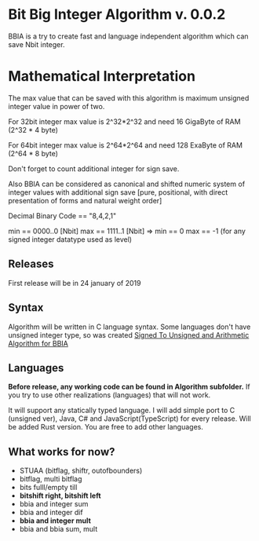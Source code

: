 # Bit Big Integer Algorithm v. 0.0.2

BBIA is a try to create fast and language independent algorithm which can save Nbit integer.

# Mathematical Interpretation
The max value that can be saved with this algorithm is maximum unsigned integer value in power of two.
<p>For 32bit integer max value is 2^32*2^32 and need 16 GigaByte of RAM (2^32 * 4 byte)
<p>For 64bit integer max value is 2^64*2^64 and need 128 ExaByte of RAM (2^64 * 8 byte)
<p>Don't forget to count additional integer for sign save.

Also BBIA can be considered as canonical and shifted numeric system of integer values with additional sign save
[pure, positional, with direct presentation of forms and natural weight order]

Decimal Binary Code == "8,4,2,1"
<p>min == 0000..0 [Nbit] max == 1111..1 [Nbit] => min == 0 max == -1
(for any signed integer datatype used as level)

## Releases
First release will be in 24 january of 2019

## Syntax
Algorithm will be written in C language syntax.
Some languages don't have unsigned integer type, so was created
[Signed To Unsigned and Arithmetic Algorithm for BBIA](https://github.com/bgoncharuck/stuaa)

## Languages
**Before release, any working code can be found in Algorithm subfolder.**
If you try to use other realizations (languages) that will not work.

<p>It will support any statically typed language.
I will add simple port to C (unsigned ver), Java, C# and JavaScript(TypeScript) for every release.
Will be added Rust version. You are free to add other languages.

## What works for now?
* STUAA (bitflag, shiftr, outofbounders)
* bitflag, multi bitflag
* bits fulll/empty till
* **bitshift right, bitshift left**
* bbia and integer sum
* bbia and integer dif
* **bbia and integer mult**
* bbia and bbia sum, mult
